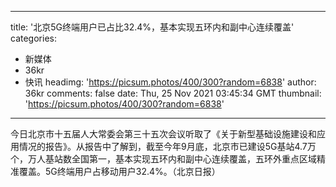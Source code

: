 
---
title: '北京5G终端用户已占比32.4%，基本实现五环内和副中心连续覆盖'
categories: 
 - 新媒体
 - 36kr
 - 快讯
headimg: 'https://picsum.photos/400/300?random=6838'
author: 36kr
comments: false
date: Thu, 25 Nov 2021 03:45:34 GMT
thumbnail: 'https://picsum.photos/400/300?random=6838'
---

<div>   
今日北京市十五届人大常委会第三十五次会议听取了《关于新型基础设施建设和应用情况的报告》。从报告中了解到，截至今年9月底，北京市已建设5G基站4.7万个，万人基站数全国第一，基本实现五环内和副中心连续覆盖，五环外重点区域精准覆盖。5G终端用户占移动用户32.4%。（北京日报）  
</div>
            